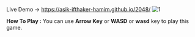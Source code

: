 Live Demo -> https://asik-ifthaker-hamim.github.io/2048/ 
![1](https://github.com/Asik-Ifthaker-Hamim/2048/assets/109816005/808c485f-7180-43fa-9927-b151b94cded9)

**How To Play :** You can use **Arrow Key** or **WASD** or **wasd** key to play this game.
